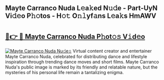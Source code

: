 ## Mayte Carranco Nuda L𝚎a𝚔ed N𝚞𝚍e - Part-UyN Vi𝚍𝚎o P𝚑𝚘tos - H𝚘𝚝 O𝚗𝚕yf𝚊ns L𝚎a𝚔s HmAWV

# <h2><a href="http://kfd36b.oniu.top/?m=Mayte+Carranco+Nuda">🔗👉 🔴 Mayte Carranco Nuda P𝚑ot𝚘𝚜 V𝚒d𝚎o</a></h2>

[![Mayte Carranco Nuda Nu𝚍e𝚜](https://i.imgur.com/0qMVB7G.gif)](http://kfd36b.oniu.top/?m=Mayte+Carranco+Nuda)
Virtual content creator and entertainer Mayte Carranco Nuda, celebrated for distributing dance and lifestyle inspiration through trending dance moves and short films. Mayte Carranco Nuda's public image is marked by its friendly and relatable nature, but the mysteries of his personal life remain a tantalizing enigma.  
